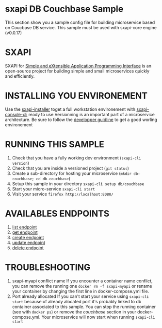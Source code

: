 # sxapi DB Couchbase Sample

This section show you a sample config file for building microservice based on Coucbase DB service. This sample must be used with sxapi-core engine (v0.0.17) 

SXAPI
=====
SXAPI for [Simple and eXtensible Application Programming Interface](https://github.com/startxfr/sxapi-core) 
is an open-source project for building simple and small microservices quickly and efficiently.

INSTALLING YOU ENVIRONEMENT
===========================
Use the [sxapi-installer](https://github.com/startxfr/sxapi-installer/blob/v0.0.17/README.md) toget a full workstation environement with 
[sxapi-console-cli](https://github.com/startxfr/sxapi-console/blob/v0.0.17/docs/2.CLI.md) ready to use
Versionning is an important part of a microservice architecture. Be sure to follow the [developper guidline](https://github.com/startxfr/sxapi-core/blob/v0.0.17/docs/2.Develop.md) to get a good worling environement

RUNNING THIS SAMPLE
===================

1. Check that you have a fully working dev environment (```sxapi-cli version```)
2. Check that you are inside a versioned project (```git status```)
3. Create a sub-directory for hosting your microservice (```mkdir db-couchbase; cd db-couchbase```) 
4. Setup this sample in your directory ```sxapi-cli setup db/couchbase```
5. Start your micro-service ```sxapi-cli start```
6. Visit your service ```firefox http://localhost:8080/```

AVAILABLES ENDPOINTS
====================

1. [list endpoint](https://github.com/startxfr/sxapi-core/blob/v0.0.17/docs/resources/couchbase.md#list-endpoint)
2. [get endpoint](https://github.com/startxfr/sxapi-core/blob/v0.0.17/docs/resources/couchbase.md#get-endpoint)
3. [create endpoint](https://github.com/startxfr/sxapi-core/blob/v0.0.17/docs/resources/couchbase.md#create-endpoint)
4. [update endpoint](https://github.com/startxfr/sxapi-core/blob/v0.0.17/docs/resources/couchbase.md#update-endpoint)
5. [delete endpoint](https://github.com/startxfr/sxapi-core/blob/v0.0.17/docs/resources/couchbase.md#delete-endpoint)

TROUBLESHOOTING
===============

1. sxapi-myapi conflict name
   If you encounter a container name conflict, you can remove the running one ```docker rm -f sxapi-myapi``` or rename your container by changing the first line in docker-compose.yml file.
2. Port already allocated
   If you can't start your service using ```sxapi-cli start``` because of already alocated port it's probably linked to db container associated to this sample.
   You can stop the running container (see with ```docker ps```) or remove the *couchbase* section in your docker-compose.yml. Your microservice will now start when running ```sxapi-cli start```
